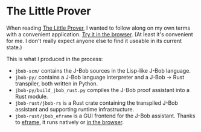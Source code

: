 The Little Prover
=================

When reading [The Little Prover](https://mitpress.mit.edu/books/little-prover), 
I wanted to follow along on my own terms with a convenient application. 
[Try it in the browser](https://mbillingr.github.io/the-little-prover/).
(At least it's convenient for me. I don't really expect anyone else to find it useable in its current state.)

This is what I produced in the process:
- `jbob-scm/` contains the J-Bob sources in the Lisp-like J-Bob language.
- `jbob-py/` contains a J-Bob language interpreter and a J-Bob -> Rust transpiler, both written in Python.
- `jbob-py/build_jbob_rust.py` compiles the J-Bob proof assistant into a Rust module.
- `jbob-rust/jbob-rs` is a Rust crate containing the transpiled J-Bob assistant and supporting runtime infrastructure.
- `jbob-rust/jbob_eframe` is a GUI frontend for the J-Bob assistant. 
  Thanks to [eframe](https://github.com/emilk/egui/tree/master/eframe), 
  it runs natively or [in the browser](https://mbillingr.github.io/the-little-prover/).
